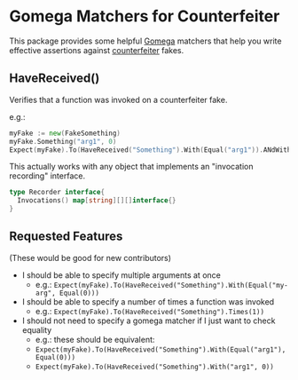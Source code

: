 Gomega Matchers for Counterfeiter
=================================
This package provides some helpful [Gomega](https://github.com/onsi/gomega) matchers that help you write effective assertions against [counterfeiter](https://github.com/maxbrunsfeld/counterfeiter) fakes.

HaveReceived()
--------------
Verifies that a function was invoked on a counterfeiter fake.

e.g.:

```go
myFake := new(FakeSomething)
myFake.Something("arg1", 0)
Expect(myFake).To(HaveReceived("Something").With(Equal("arg1")).ANdWith(BeEquivalentTo(0)))
```

This actually works with any object that implements an "invocation recording" interface.

```go
type Recorder interface{
  Invocations() map[string][][]interface{}
}
```

Requested Features 
------------------

(These would be good for new contributors)

* I should be able to specify multiple arguments at once
  - e.g.: `Expect(myFake).To(HaveReceived("Something").With(Equal("my-arg", Equal(0)))`
* I should be able to specify a number of times a function was invoked
  - e.g.: `Expect(myFake).To(HaveReceived("Something").Times(1))`
* I should not need to specify a gomega matcher if I just want to check equality
  - e.g.: these should be equivalent:
  - `Expect(myFake).To(HaveReceived("Something").With(Equal("arg1"), Equal(0)))`
  - `Expect(myFake).To(HaveReceived("Something").With("arg1", 0))`
